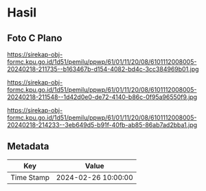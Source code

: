# Hasil

## Foto C Plano

https://sirekap-obj-formc.kpu.go.id/1d51/pemilu/ppwp/61/01/11/20/08/6101112008005-20240218-211735--b163467b-d154-4082-bd4c-3cc384969b01.jpg

https://sirekap-obj-formc.kpu.go.id/1d51/pemilu/ppwp/61/01/11/20/08/6101112008005-20240218-211548--1d42d0e0-de72-4140-b86c-0f95a96550f9.jpg

https://sirekap-obj-formc.kpu.go.id/1d51/pemilu/ppwp/61/01/11/20/08/6101112008005-20240218-214233--3eb649d5-b91f-40fb-ab85-86ab7ad2bba1.jpg


## Metadata

| Key        | Value               |
| ---------- | ------------------- |
| Time Stamp | 2024-02-26 10:00:00 |



